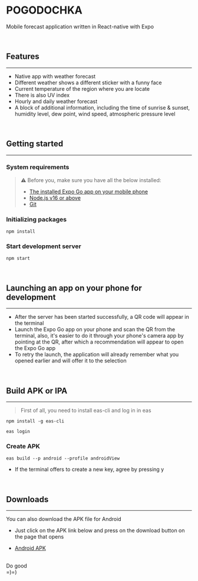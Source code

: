 # POGODOCHKA

Mobile forecast application written in React-native with Expo

</br>

## Features
---
- Native app with weather forecast
- Different weather shows a different sticker with a funny face
- Current temperature of the region where you are locate
- There is also UV index
- Hourly and daily weather forecast
- A block of additional information, including the time of sunrise & sunset, humidity level, dew point, wind speed, atmospheric pressure level

</br>

## Getting started
---
### System requirements
>:warning: Before you, make sure you have all the below installed:
>- [The installed Expo Go app on your mobile phone](https://expo.dev/client)
>- [Node.js v16 or above](https://nodejs.org/en/)
>- [Git](https://git-scm.com/)
  
### Initializing packages
    npm install

### Start development server
    npm start

</br>

## Launching an app on your phone for development
---
- After the server has been started successfully, a QR code will appear in the terminal
- Launch the Expo Go app on your phone and scan the QR from the terminal, also, it's easier to do it through your phone's camera app by pointing at the QR, after which a recommendation will appear to open the Expo Go app
- To retry the launch, the application will already remember what you opened earlier and will offer it to the selection

</br>

## Build APK or IPA 
---
>First of all, you need to install eas-cli and log in in eas

    npm install -g eas-cli

    eas login
### Create APK
    eas build --p android --profile androidView

- If the terminal offers to create a new key, agree by pressing y

</br>

## Downloads
---
You can also download the APK file for Android

- Just click on the APK link below and press on the download button on the page that opens

- [Android APK](./downloads/PogodOCHKA.apk)
  
</br>
Do good</br>
=)=)